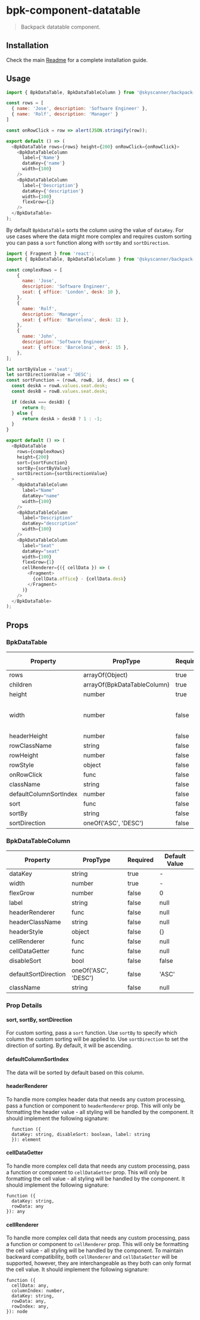 # bpk-component-datatable

> Backpack datatable component.

## Installation

Check the main [Readme](https://github.com/skyscanner/backpack#usage) for a complete installation guide.

## Usage

```js
import { BpkDataTable, BpkDataTableColumn } from '@skyscanner/backpack-web/bpk-component-datatable';

const rows = [
  { name: 'Jose', description: 'Software Engineer' },
  { name: 'Rolf', description: 'Manager' }
]

const onRowClick = row => alert(JSON.stringify(row));

export default () => (
  <BpkDataTable rows={rows} height={200} onRowClick={onRowClick}>
    <BpkDataTableColumn
      label={'Name'}
      dataKey={'name'}
      width={100}
    />
    <BpkDataTableColumn
      label={'Description'}
      dataKey={'description'}
      width={100}
      flexGrow={1}
    />
  </BpkDataTable>
);
```

By default `BpkDataTable` sorts the column using the value of `dataKey`. For use cases where the data might more complex and requires custom sorting you can pass a `sort` function along with `sortBy` and `sortDirection`.

```js
import { Fragment } from 'react';
import { BpkDataTable, BpkDataTableColumn } from '@skyscanner/backpack-web/bpk-component-datatable';

const complexRows = [
    {
      name: 'Jose',
      description: 'Software Engineer',
      seat: { office: 'London', desk: 10 },
    },
    {
      name: 'Rolf',
      description: 'Manager',
      seat: { office: 'Barcelona', desk: 12 },
    },
    {
      name: 'John',
      description: 'Software Engineer',
      seat: { office: 'Barcelona', desk: 15 },
    },
];

let sortByValue = 'seat';
let sortDirectionValue = 'DESC';
const sortFunction = (rowA, rowB, id, desc) => {
  const deskA = rowA.values.seat.desk;
  const deskB = rowB.values.seat.desk;

  if (deskA === deskB) {
      return 0;
  } else {
      return deskA > deskB ? 1 : -1;
  }
}

export default () => (
  <BpkDataTable
    rows={complexRows}
    height={200}
    sort={sortFunction}
    sortBy={sortByValue}
    sortDirection={sortDirectionValue}
  >
    <BpkDataTableColumn
      label="Name"
      dataKey="name"
      width={100}
    />
    <BpkDataTableColumn
      label="Description"
      dataKey="description"
      width={100}
    />
    <BpkDataTableColumn
      label="Seat"
      dataKey="seat"
      width={100}
      flexGrow={1}
      cellRenderer={({ cellData }) => (
        <Fragment>
          {cellData.office} - {cellData.desk}
        </Fragment>
      )}
    />
  </BpkDataTable>
);
```

## Props

### BpkDataTable

| Property               | PropType                    | Required | Default Value        |
| ---------------------- | --------------------------- | -------- | -------------------- |
| rows                   | arrayOf(Object)             | true     | -                    |
| children               | arrayOf(BpkDataTableColumn) | true     | -                    |
| height                 | number                      | true     | -                    |
| width                  | number                      | false    | full width of parent |
| headerHeight           | number                      | false    | 60                   |
| rowClassName           | string                      | false    | null                 |
| rowHeight              | number                      | false    | 60                   |
| rowStyle               | object                      | false    | {}                   |
| onRowClick             | func                        | false    | null                 |
| className              | string                      | false    | null                 |
| defaultColumnSortIndex | number                      | false    | 0                    |
| sort                   | func                        | false    | null                 |
| sortBy                 | string                      | false    | null                 |
| sortDirection          | oneOf('ASC', 'DESC')        | false    | 'ASC'                |


### BpkDataTableColumn

| Property               | PropType                    | Required | Default Value        |
| ---------------------- | --------------------------- | -------- | -------------------- |
| dataKey                | string                      | true     | -                    |
| width                  | number                      | true     | -                    |
| flexGrow               | number                      | false    | 0                    |
| label                  | string                      | false    | null                 |
| headerRenderer         | func                        | false    | null                 |
| headerClassName        | string                      | false    | null                 |
| headerStyle            | object                      | false    | {}                   |
| cellRenderer           | func                        | false    | null                 |
| cellDataGetter         | func                        | false    | null                 |
| disableSort            | bool                        | false    | false                |
| defaultSortDirection   | oneOf('ASC', 'DESC')        | false    | 'ASC'                |
| className              | string                      | false    | null                 |

### Prop Details


#### sort, sortBy, sortDirection

For custom sorting, pass a `sort` function.
Use `sortBy` to specify which column the custom sorting will be applied to.
Use `sortDirection` to set the direction of sorting. By default, it will be ascending.

#### defaultColumnSortIndex

The data will be sorted by default based on this column.

#### headerRenderer

To handle more complex header data that needs any custom processing, pass a function or component to `headerRenderer` prop. This will only be formatting the header value - all styling will be handled by the component.
It should implement the following signature:

```
  function ({
  dataKey: string, disableSort: boolean, label: string
  }): element
```

#### cellDataGetter

To handle more complex cell data that needs any custom processing, pass a function or component to `cellDataGetter` prop. This will only be formatting the cell value - all styling will be handled by the component.
It should implement the following signature:

```
function ({
  dataKey: string,
  rowData: any
}): any
```

#### cellRenderer

To handle more complex cell data that needs any custom processing, pass a function or component to `cellRenderer` prop. This will only be formatting the cell value - all styling will be handled by the component. To maintain backward compatibility, both `cellRenderer` and `cellDataGetter` will be supported, however, they are interchangeable as they both can only format the cell value.
It should implement the following signature:

```
function ({
  cellData: any,
  columnIndex: number,
  dataKey: string,
  rowData: any,
  rowIndex: any,
}): node
```